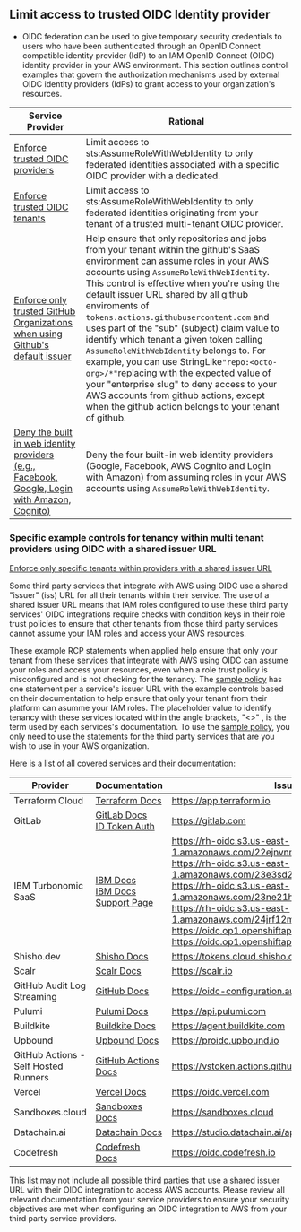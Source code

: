 ## Limit access to trusted OIDC Identity provider

* OIDC federation can be used to give temporary security credentials to users who have been authenticated through an OpenID Connect compatible identity provider (IdP) to an IAM OpenID Connect (OIDC) identity provider in your AWS environment. This section outlines control examples that govern the authorization mechanisms used by external OIDC identity providers (IdPs) to grant access to your organization's resources.


| Service Provider | Rational | 
|-------------|-------------|
|[Enforce trusted OIDC providers](https://github.com/aws-samples/data-perimeter-policy-examples/blob/4bc433ff6c4721049fc2eb542c89246343b5fb8a/resource_control_policies/identity_perimeter_rcp.json#L55C19-L55C49) | Limit access to sts:AssumeRoleWithWebIdentity to only federated identities associated with a specific OIDC provider with a dedicated.|
|[Enforce trusted OIDC tenants](https://github.com/aws-samples/data-perimeter-policy-examples/blob/4bc433ff6c4721049fc2eb542c89246343b5fb8a/resource_control_policies/identity_perimeter_rcp.json#L39C19-L39C44) | Limit access to sts:AssumeRoleWithWebIdentity to only federated identities originating from your tenant of a trusted multi-tenant OIDC provider. |
|[Enforce only trusted GitHub Organizations when using Github's default issuer](GitHub-Actions.json) | Help ensure that only repositories and jobs from your tenant within the github's SaaS environment can assume roles in your AWS accounts using `AssumeRoleWithWebIdentity`. This control is effective when you're using the default issuer URL shared by all github enviroments of `tokens.actions.githubusercontent.com` and uses part of the "sub" (subject)  claim value to identify which tenant a given token calling `AssumeRoleWithWebIdentity` belongs to. For example, you can use StringLike`"repo:<octo-org>/*"`replacing <octo-org> with the expected value of your "enterprise slug" to deny access to your AWS accounts from github actions, except when the github action belongs to your tenant of github.|
|[Deny the built in web identity providers (e.g., Facebook, Google, Login with Amazon, Cognito)](Deny-built-in-web-identity-providers.json) | Deny the four built-in web identity providers (Google, Facebook, AWS Cognito and Login with Amazon) from assuming roles in your AWS accounts using `AssumeRoleWithWebIdentity`. |



### Specific example controls for tenancy within multi tenant providers using OIDC with a shared issuer URL

[Enforce only specific tenants within providers with a shared issuer URL](Shared-Issuers.json) 

Some third party services that integrate with AWS using OIDC use a shared "issuer" (iss) URL for all their tenants within their service. The use of a shared issuer URL means that IAM roles configured to use these third party services' OIDC integrations require checks with condition keys in their role trust policies to ensure that other tenants from those third party services cannot assume your IAM roles and access your AWS resources.

These example RCP statements when applied help ensure that only your tenant from these services that integrate with AWS using OIDC can assume your roles and access your resources, even when a role trust policy is misconfigured and is not checking for the tenancy. The [sample policy](Shared-Issuers.json) has one statement per a service's issuer URL with the example controls based on their documentation to help ensure that only your tenant from their platform can asumme your IAM roles. The placeholder value to identify tenancy with these services located within the angle brackets, "<>" , is the term used by each services's documentation. To use the [sample policy](Shared-Issuers.json), you only need to use the statements for the third party services that are you wish to use in your AWS organization.


Here is a list of all covered services and their documentation:


| Provider                          | Documentation                                                                                          | Issuer/OIDC Provider URL                                              |    Policy Statement in [Shared-Issuers.json](Shared-Issuers.json)         |
|-----------------------------------|------------------------------------------------------------------------------------------------------|----------------------------------------------------------------|----------------------------------------------------------------|
| Terraform Cloud                   | [Terraform Docs](https://developer.hashicorp.com/terraform/cloud-docs/workspaces/dynamic-provider-credentials/aws-configuration) | https://app.terraform.io | EnforceTrustedOIDCTenantTerraformCloud|
| GitLab                             | [GitLab Docs](https://docs.gitlab.com/ee/ci/cloud_services/aws/) <br> [ID Token Auth](https://docs.gitlab.com/ee/ci/secrets/id_token_authentication.html) | https://gitlab.com | EnforceTrustedOIDCTenantGitLabCLoud|
| IBM Turbonomic SaaS                | [IBM Docs](https://www.ibm.com/docs/en/tarm/8.13.0?topic=suaiuir-setting-up-aws-iam-role-turbonomic-saas-deployments) <br> [IBM Docs](https://www.ibm.com/docs/en/tarm/8.14.6?topic=turbonomic-setting-up-aws-iam-role-saas-deployments) <br> [Support Page](https://www.ibm.com/support/pages/turbonomic-saas-iam-role-setup) | https://rh-oidc.s3.us-east-1.amazonaws.com/22ejnvnnturfmt6km08idd0nt4hekbn7 <br> https://rh-oidc.s3.us-east-1.amazonaws.com/23e3sd27sju1hoou6ohfs68vbno607tr <br> https://rh-oidc.s3.us-east-1.amazonaws.com/23ne21h005qjl3n33d8dui5dlrmv2tmg <br> https://rh-oidc.s3.us-east-1.amazonaws.com/24jrf12m5dj7ljlfb4ta2frhrcoadm26 <br> https://oidc.op1.openshiftapps.com/2f785sojlpb85i7402pk3qogugim5nfb <br> https://oidc.op1.openshiftapps.com/2c51blsaqa9gkjt0o9rt11mle8mmropu |EnforceTrustedOIDCTenantIbmTurboNomic1 <br>EnforceTrustedOIDCTenantIbmTurboNomic2 <br>EnforceTrustedOIDCTenantIbmTurboNomic3 <br>EnforceTrustedOIDCTenantIbmTurboNomic4 <br>EnforceTrustedOIDCTenantIbmTurboNomic5 <br>EnforceTrustedOIDCTenantIbmTurboNomic6 <br>|
| Shisho.dev                         | [Shisho Docs](https://shisho.dev/docs/g/getting-started/integrate-apps/aws/)                        | https://tokens.cloud.shisho.dev | EnforceTrustedOIDCTenantShishoDev|
| Scalr                              | [Scalr Docs](https://docs.scalr.io/docs/aws)                                                        | https://scalr.io | EnforceTrustedOIDCTenantScalr |
| GitHub Audit Log Streaming         | [GitHub Docs](https://docs.github.com/en/enterprise-cloud@latest/admin/monitoring-activity-in-your-enterprise/reviewing-audit-logs-for-your-enterprise/streaming-the-audit-log-for-your-enterprise#setting-up-streaming-to-amazon-s3) | https://oidc-configuration.audit-log.githubusercontent.com | EnforceTrustedOIDCTenantGithubLogStreaming |
| Pulumi                             | [Pulumi Docs](https://www.pulumi.com/docs/pulumi-cloud/oidc/provider/aws/)                          | https://api.pulumi.com | EnforceTrustedOIDCTenantPulumi |
| Buildkite                          | [Buildkite Docs](https://buildkite.com/docs/agent/v3/cli-oidc)                                      | https://agent.buildkite.com |EnforceTrustedOIDCTenantBuildKite |
| Upbound                            | [Upbound Docs](https://docs.upbound.io/all-spaces/legacy-spaces/multicloud-deploy/)                | https://proidc.upbound.io | EnforceTrustedOIDCTenantUpbound|
| GitHub Actions - Self Hosted Runners | [GitHub Actions Docs](https://github.com/actions/runner/blob/main/docs/checks/actions.md)           | https://vstoken.actions.githubusercontent.com | EnforceTrustedOIDCTenantGithubActionsSelfHosted|
| Vercel                             | [Vercel Docs](https://vercel.com/docs/security/secure-backend-access/oidc/reference)                | https://oidc.vercel.com | EnforceTrustedOIDCTenantVercel|
| Sandboxes.cloud                    | [Sandboxes Docs](https://docs.sandboxes.cloud/docs/cloud-resources-setup)                          | https://sandboxes.cloud | EnforceTrustedOIDCTenantSandBoxes|
| Datachain.ai                       | [Datachain Docs](https://dvc.org/doc/studio/user-guide/openid-connect)                             | https://studio.datachain.ai/api | EnforceTrustedOIDCTenantDataChain |
| Codefresh                          | [Codefresh Docs](https://codefresh.io/docs/docs/integrations/oidc-pipelines/)                      | https://oidc.codefresh.io | EnforceTrustedOIDCTenantCodeFresh |

This list may not include all possible third parties that use a shared issuer URL with their OIDC integration to access AWS accounts. Please review all relevant documentation from your service providers to ensure your security objectives are met when configuring an OIDC integration to AWS from your third party service providers.